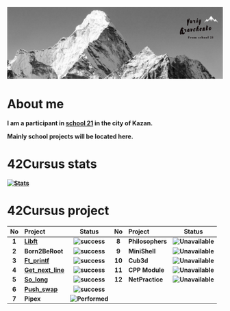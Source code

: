 [![Header](https://github.com/Galfyn/Galfyn/blob/main/accest/header.jpeg)](https://github.com/Galfyn)

# About me
<b>I am a participant in [school 21](https://21-school.ru/)  in the city of Kazan.

<b>Mainly school projects will be located here.
# 42Cursus stats
[![Stats](https://badge42.herokuapp.com/api/stats/galfyn)](https://github.com/JaeSeoKim/badge42)


# 42Cursus project
| No  | Project                                    | Status                                                                                                         | No  | Project                                     | Status |
| :-: | :----------------------------------------- | :----:                                                                                                         | :-: | :-----------------------------------------  | :----: |
| 1   | [Libft](../../../libft)                    | ![success](https://img.shields.io/badge/-Success%20115%2f100-green?style=plastic&logo=42&logoColor=090909)     |  8   | Philosophers                               | ![Unavailable](https://img.shields.io/badge/-Unavailable-red?style=plastic&logo=42&logoColor=090909)   |
| 2   | Born2BeRoot                                | ![success](https://img.shields.io/badge/-Success%20100%2f100-green?style=plastic&logo=42&logoColor=090909)     |  9   | MiniShell                                  | ![Unavailable](https://img.shields.io/badge/-Unavailable-red?style=plastic&logo=42&logoColor=090909)   |
| 3   | [Ft_printf](../../../ft_printf)            | ![success](https://img.shields.io/badge/-Success%20100%2f100-green?style=plastic&logo=42&logoColor=090909)     |  10  | Cub3d                                      | ![Unavailable](https://img.shields.io/badge/-Unavailable-red?style=plastic&logo=42&logoColor=090909)   |
| 4   | [Get_next_line](../../../GNL)              | ![success](https://img.shields.io/badge/-Success%20115%2f100-green?style=plastic&logo=42&logoColor=090909)     |  11  | CPP Module                                 | ![Unavailable](https://img.shields.io/badge/-Unavailable-red?style=plastic&logo=42&logoColor=090909)   |
| 5   | [So_long](../../../so_long1)               | ![success](https://img.shields.io/badge/-Success%20120%2f100-green?style=plastic&logo=42&logoColor=090909)     |  12  | NetPractice                                | ![Unavailable](https://img.shields.io/badge/-Unavailable-red?style=plastic&logo=42&logoColor=090909)   |
| 6   | [Push_swap](../../../Push_swap)            | ![success](https://img.shields.io/badge/-Success%20100%2f100-green?style=plastic&logo=42&logoColor=090909)     |
| 7   | Pipex                                      | ![Performed](https://img.shields.io/badge/-Performed-9cf?style=plastic&logo=42&logoColor=090909)               |
